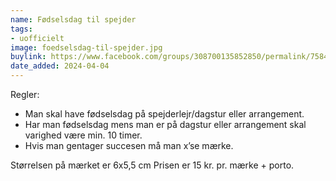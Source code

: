 ```yaml
---
name: Fødselsdag til spejder 
tags:
- uofficielt
image: foedselsdag-til-spejder.jpg
buylink: https://www.facebook.com/groups/308700135852850/permalink/7584881098234681/
date_added: 2024-04-04
---
```

Regler:

- Man skal have fødselsdag på spejderlejr/dagstur eller arrangement.
- Har man fødselsdag mens man er på dagstur eller arrangement skal varighed være min. 10 timer. 
- Hvis man gentager succesen må man x’se mærke.


Størrelsen på mærket er 6x5,5 cm 
Prisen er 15 kr. pr. mærke + porto.

